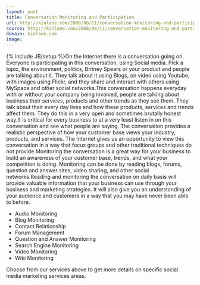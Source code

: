 ```yaml
---
layout: post
title: Conversation Monitoring and Participation
url: http://kinlane.com/2008/08/11/conversation-monitoring-and-participation/
source: http://kinlane.com/2008/08/11/conversation-monitoring-and-participation/
domain: kinlane.com
image: 
---
```

{% include JB/setup %}On the Internet there is a conversation going on. Everyone is participating in this conversation, using Social media. Pick a topic, the environment, politics, Britney Spears or your product and people are talking about it. They talk about it using Blogs, on video using Youtube, with images using Flickr, and they share and interact with others using MySpace and other social networks.This conversation happens everyday with or without your company being involved, people are talking about business their services, products and other trends as they see them. They talk about their every day lives and how these products, services and trends affect them. They do this in a very open and sometimes brutally honest way.It is critical for every business to at a very least listen in on this conversation and see what people are saying. The conversation provides a realistic perspective of how your customer base views your industry, products, and services. The Internet gives us an opportunity to view this conversation in a way that focus groups and other traditional techniques do not provide.Monitoring the conversation is a great way for your business to build an awareness of your customer base, trends, and what your competition is doing. Monitoring can be done by reading blogs, forums, question and answer sites, video sharing, and other social networks.Reading and monitoring the conversation on daily basis will provide valuable information that your business can use through your business and marketing strategies. It will also give you an understanding of your audience and customers in a way that you may have never been able to before.      <ul class="servicelist"><li>Audio Monitoring</li><li>Blog Monitoring</li><li>Contact Relationship</li><li>Forum Management</li><li>Question and Answer Monitoring</li><li>Search Engine Monitoring</li><li>Video Monitoring</li><li>Wiki Monitoring</li></ul>          Choose from our services above to get more details on specific social media marketing services areas.